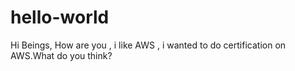 # hello-world
Hi Beings,
How are you , i like AWS , i wanted to do certification on AWS.What do you think?

